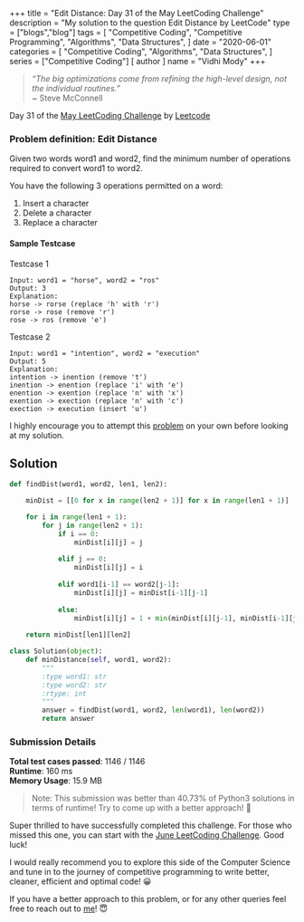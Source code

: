 +++
title = "Edit Distance: Day 31 of the May LeetCoding Challenge"
description = "My solution to the question Edit Distance by LeetCode"
type = ["blogs","blog"]
tags = [
    "Competitive Coding",
    "Competitive Programming",
    "Algorithms",
    "Data Structures",
]
date = "2020-06-01"
categories = [
    "Competitive Coding",
    "Algorithms",
    "Data Structures",
]
series = ["Competitive Coding"]
[ author ]
  name = "Vidhi Mody"
+++

> *“The big optimizations come from refining the high-level design, not the individual routines.”* \
> ~ Steve McConnell

Day 31 of the [May LeetCoding Challenge](https://leetcode.com/explore/featured/card/may-leetcoding-challenge/) by [Leetcode](https://leetcode.com/)

### Problem definition: Edit Distance

Given two words word1 and word2, find the minimum number of operations required to convert word1 to word2.

You have the following 3 operations permitted on a word:

1. Insert a character
2. Delete a character
3. Replace a character

#### Sample Testcase 

Testcase 1
``` 
Input: word1 = "horse", word2 = "ros"
Output: 3
Explanation: 
horse -> rorse (replace 'h' with 'r')
rorse -> rose (remove 'r')
rose -> ros (remove 'e')
```

Testcase 2
```
Input: word1 = "intention", word2 = "execution"
Output: 5
Explanation: 
intention -> inention (remove 't')
inention -> enention (replace 'i' with 'e')
enention -> exention (replace 'n' with 'x')
exention -> exection (replace 'n' with 'c')
exection -> execution (insert 'u')
```

I highly encourage you to attempt this [problem](https://leetcode.com/explore/challenge/card/may-leetcoding-challenge/538/week-5-may-29th-may-31st/) on your own before looking at my solution.

## Solution

```python
def findDist(word1, word2, len1, len2): 

    minDist = [[0 for x in range(len2 + 1)] for x in range(len1 + 1)] 

    for i in range(len1 + 1): 
        for j in range(len2 + 1): 
            if i == 0: 
                minDist[i][j] = j
                
            elif j == 0: 
                minDist[i][j] = i
                
            elif word1[i-1] == word2[j-1]: 
                minDist[i][j] = minDist[i-1][j-1] 
  
            else: 
                minDist[i][j] = 1 + min(minDist[i][j-1], minDist[i-1][j], minDist[i-1][j-1])
  
    return minDist[len1][len2] 

class Solution(object):
    def minDistance(self, word1, word2):
        """
        :type word1: str
        :type word2: str
        :rtype: int
        """
        answer = findDist(word1, word2, len(word1), len(word2))
        return answer
```

### Submission Details

**Total test cases passed**: 1146 / 1146 \
**Runtime**: 160 ms \
**Memory Usage**: 15.9 MB 

>Note: This submission was better than 40.73% of Python3 solutions in terms of runtime! Try to come up with a better approach! :new_moon_with_face:

Super thrilled to have successfully completed this challenge. For those who missed this one, you can start with the [June LeetCoding Challenge](https://leetcode.com/explore/challenge/card/june-leetcoding-challenge/). Good luck! 

I would really recommend you to explore this side of the Computer Science and tune in to the journey of competitive programming to write better, cleaner, efficient and optimal code! :grinning:

If you have a better approach to this problem, or for any other queries feel free to reach out to [me](https://www.linkedin.com/in/vidhi-mody-21629a150)! :innocent: